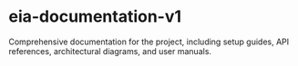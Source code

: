 # eia-documentation-v1
Comprehensive documentation for the project, including setup guides, API references, architectural diagrams, and user manuals.
